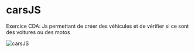 # carsJS
Exercice CDA: Js permettant de créer des véhicules et de vérifier si ce sont des voitures ou des motos

![carsJS](https://github.com/Camille-Durand/CoursJS/assets/75265358/2ccf2491-dec6-41ba-927b-9cfd9f66eec4)
